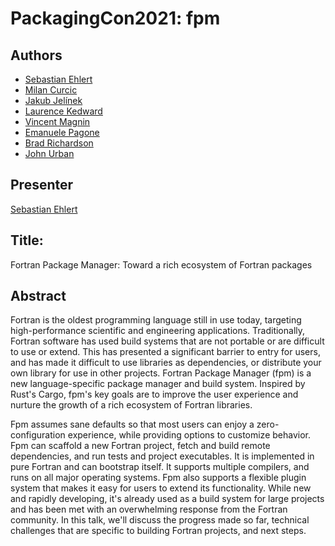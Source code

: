 # PackagingCon2021: fpm

## Authors

- [Sebastian Ehlert](https://github.com/awvwgk)
- [Milan Curcic](https://github.com/milancurcic)
- [Jakub Jelínek](https://github.com/kubajj)
- [Laurence Kedward](https://github.com/lkedward)
- [Vincent Magnin](https://github.com/vmagnin)
- [Emanuele Pagone](https://github.com/epagone)
- [Brad Richardson](https://github.com/everythingfunctional)
- [John Urban](https://github.com/urbanjost)

## Presenter

[Sebastian Ehlert](https://github.com/awvwgk)

## Title:

Fortran Package Manager: Toward a rich ecosystem of Fortran packages

## Abstract

Fortran is the oldest programming language still in use today, targeting high-performance scientific and engineering applications.
Traditionally, Fortran software has used build systems that are not portable or are difficult to use or extend.
This has presented a significant barrier to entry for users, and has made it difficult to use libraries as dependencies, or distribute your own library for use in other projects.
Fortran Package Manager (fpm) is a new language-specific package manager and build system.
Inspired by Rust's Cargo, fpm's key goals are to improve the user experience and nurture the growth of a rich ecosystem of Fortran libraries.

Fpm assumes sane defaults so that most users can enjoy a zero-configuration experience, while providing options to customize behavior.
Fpm can scaffold a new Fortran project, fetch and build remote dependencies, and run tests and project executables.
It is implemented in pure Fortran and can bootstrap itself.
It supports multiple compilers, and runs on all major operating systems.
Fpm also supports a flexible plugin system that makes it easy for users to extend its functionality.
While new and rapidly developing, it's already used as a build system for large projects and has been met with an overwhelming response from the Fortran community.
In this talk, we'll discuss the progress made so far, technical challenges that are specific to building Fortran projects, and next steps.
